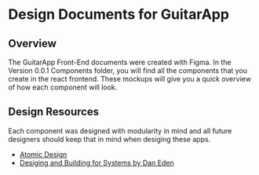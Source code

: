 # Design Documents for GuitarApp

## Overview
The GuitarApp Front-End documents were created with Figma. In the Version 0.0.1 Components folder, you will find all the components that you create in the react frontend. These mockups will give you a quick overview of how each component will look. 

## Design Resources
Each component was designed with modularity in mind and all future designers should keep that in mind when desiging these apps. 

* [Atomic Design](http://bradfrost.com/blog/post/atomic-web-design/) 
* [Desiging and Building for Systems by Dan Eden](https://daneden.me/2019/03/29/designing-for-systems/)

